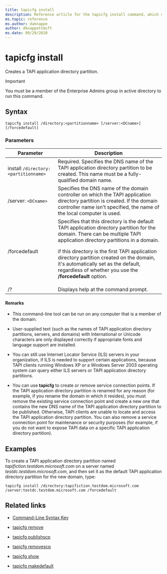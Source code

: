 ```yaml
---
title: tapicfg install
description: Reference article for the tapicfg install command, which creates a TAPI application directory partition.
ms.topic: reference
ms.author: daknappe
author: dknappettmsft
ms.date: 09/29/2020
---
```


# tapicfg install



Creates a TAPI application directory partition.

> [!IMPORTANT]
> You must be a member of the Enterprise Admins group in active directory to run this command.

## Syntax

```
tapicfg install /directory:<partitionname> [/server:<DCname>] [/forcedefault]
```

### Parameters

| Parameter | Description |
|--|--|
| install `/directory:<partitionname>` | Required. Specifies the DNS name of the TAPI application directory partition to be created. This name must be a fully-qualified domain name. |
| /server: `<DCname>` | Specifies the DNS name of the domain controller on which the TAPI application directory partition is created. If the domain controller name isn't specified, the name of the local computer is used. |
| /forcedefault | Specifies that this directory is the default TAPI application directory partition for the domain. There can be multiple TAPI application directory partitions in a domain.<p>if this directory is the first TAPI application directory partition created on the domain, it's automatically set as the default, regardless of whether you use the **/forcedefault** option. |
| /? | Displays help at the command prompt. |

#### Remarks

- This command-line tool can be run on any computer that is a member of the domain.

- User-supplied text (such as the names of TAPI application directory partitions, servers, and domains) with International or Unicode characters are only displayed correctly if appropriate fonts and language support are installed.

- You can still use Internet Locator Service (ILS) servers in your organization, if ILS is needed to support certain applications, because TAPI clients running Windows XP or a Windows Server 2003 operating system can query either ILS servers or TAPI application directory partitions.

- You can use **tapicfg** to create or remove service connection points. If the TAPI application directory partition is renamed for any reason (for example, if you rename the domain in which it resides), you must remove the existing service connection point and create a new one that contains the new DNS name of the TAPI application directory partition to be published. Otherwise, TAPI clients are unable to locate and access the TAPI application directory partition. You can also remove a service connection point for maintenance or security purposes (for example, if you do not want to expose TAPI data on a specific TAPI application directory partition).

## Examples

To create a TAPI application directory partition named *tapifiction.testdom.microsoft.com* on a server named *testdc.testdom.microsoft.com*, and then set it as the default TAPI application directory partition for the new domain, type:

```
tapicfg install /directory:tapifiction.testdom.microsoft.com /server:testdc.testdom.microsoft.com /forcedefault
```

## Related links

- [Command-Line Syntax Key](command-line-syntax-key.md)

- [tapicfg remove](tapicfg-remove.md)

- [tapicfg publishscp](tapicfg-publishscp.md)

- [tapicfg removescp](tapicfg-removescp.md)

- [tapicfg show](tapicfg-show.md)

- [tapicfg makedefault](tapicfg-makedefault.md)
